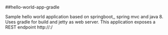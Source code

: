 ##hello-world-app-gradle

Sample hello world application based on springboot,, spring mvc and java 8. Uses gradle for build and jetty as web server.
This application exposes a REST endpoint  http://<IP>:<PORT>/
